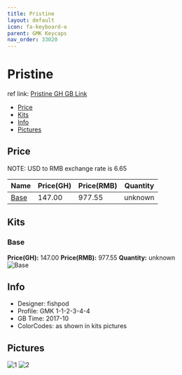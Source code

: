 ```yaml
---
title: Pristine
layout: default
icon: fa-keyboard-o
parent: GMK Keycaps
nav_order: 33020
---
```


# Pristine

ref link: [Pristine GH GB Link]()

* [Price](#price)
* [Kits](#kits)
* [Info](#info)
* [Pictures](#pictures)


## Price  
NOTE: USD to RMB exchange rate is 6.65

| Name          | Price(GH)    |  Price(RMB) | Quantity |
| ------------- | ------------ |  ---------- | -------- |
|[Base](#base)|147.00|977.55|unknown|


## Kits
### Base
**Price(GH):** 147.00    **Price(RMB):** 977.55    **Quantity:** unknown  
<img src="{{ 'assets/images/gmk-keycaps/pristine/kits_pics/base.png' | relative_url }}" alt="Base" class="image featured">


## Info
* Designer: fishpod
* Profile: GMK 1-1-2-3-4-4
* GB Time: 2017-10
* ColorCodes: as shown in kits pictures 


## Pictures
<img src="{{ 'assets/images/gmk-keycaps/pristine/rendering_pics/1.jpg' | relative_url }}" alt="1" class="image featured">
<img src="{{ 'assets/images/gmk-keycaps/pristine/rendering_pics/2.jpg' | relative_url }}" alt="2" class="image featured">
